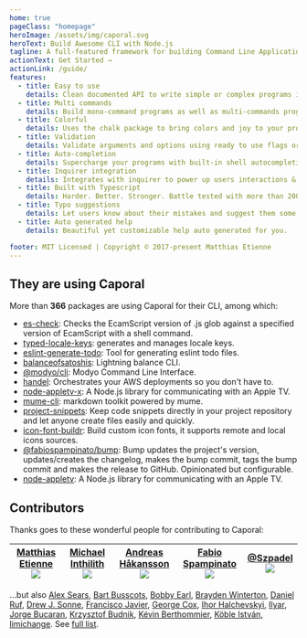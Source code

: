 ```yaml
---
home: true
pageClass: "homepage"
heroImage: /assets/img/caporal.svg
heroText: Build Awesome CLI with Node.js
tagline: A full-featured framework for building Command Line Applications with Node.js
actionText: Get Started →
actionLink: /guide/
features:
  - title: Easy to use
    details: Clean documented API to write simple or complex programs in Javascript or Typescript.
  - title: Multi commands
    details: Build mono-command programs as well as multi-commands program like git.
  - title: Colorful
    details: Uses the chalk package to bring colors and joy to your programs.
  - title: Validation
    details: Validate arguments and options using ready to use flags or bring you own.
  - title: Auto-completion
    details: Supercharge your programs with built-in shell autocompletion in bash, zsh and fish.
  - title: Inquirer integration
    details: Integrates with inquirer to power up users interactions & UI
  - title: Built with Typescript
    details: Harder. Better. Stronger. Battle tested with more than 200 unit tests.
  - title: Typo suggestions
    details: Let users know about their mistakes and suggest them some solutions.
  - title: Auto generated help
    details: Beautiful yet customizable help auto generated for you.

footer: MIT Licensed | Copyright © 2017-present Matthias Etienne
---
```


## They are using Caporal

<!-- @include-start DEPENDENTS.md -->

More than **366** packages are using Caporal for their CLI, among which:

- [es-check](https://www.npmjs.com/package/es-check): Checks the EcamScript version of .js glob against a specified version of EcamScript with a shell command.
- [typed-locale-keys](https://www.npmjs.com/package/typed-locale-keys): generates and manages locale keys.
- [eslint-generate-todo](https://www.npmjs.com/package/eslint-generate-todo): Tool for generating eslint todo files.
- [balanceofsatoshis](https://www.npmjs.com/package/balanceofsatoshis): Lightning balance CLI.
- [@modyo/cli](https://www.npmjs.com/package/@modyo/cli): Modyo Command Line Interface.
- [handel](https://www.npmjs.com/package/handel): Orchestrates your AWS deployments so you don't have to.
- [node-appletv-x](https://www.npmjs.com/package/node-appletv-x): A Node.js library for communicating with an Apple TV.
- [mume-cli](https://www.npmjs.com/package/mume-cli): markdown toolkit powered by mume.
- [project-snippets](https://www.npmjs.com/package/project-snippets): Keep code snippets directly in your project repository and let anyone create files easily and quickly.
- [icon-font-buildr](https://www.npmjs.com/package/icon-font-buildr): Build custom icon fonts, it supports remote and local icons sources.
- [@fabiospampinato/bump](https://www.npmjs.com/package/@fabiospampinato/bump): Bump updates the project's version, updates/creates the changelog, makes the bump commit, tags the bump commit and makes the release to GitHub. Opinionated but configurable.
- [node-appletv](https://www.npmjs.com/package/node-appletv): A Node.js library for communicating with an Apple TV.

<!-- @include-end -->

## Contributors

Thanks goes to these wonderful people for contributing to Caporal:

<!-- @include-start CONTRIBUTORS.md -->

| <a href="https://github.com/mattallty">Matthias Etienne<br><img class="contributor" border="0" src="https://avatars2.githubusercontent.com/u/178616?v=4"></a> | <a href="https://github.com/kinok">Michael Inthilith<br><img class="contributor" border="0" src="https://avatars2.githubusercontent.com/u/3816424?v=4"></a> | <a href="https://github.com/thecodejunkie">Andreas Håkansson<br><img class="contributor" border="0" src="https://avatars0.githubusercontent.com/u/50543?v=4"></a> | <a href="https://github.com/fabiospampinato">Fabio Spampinato<br><img class="contributor" border="0" src="https://avatars1.githubusercontent.com/u/1812093?v=4"></a> | <a href="https://github.com/Szpadel">@Szpadel<br><img class="contributor" border="0" src="https://avatars3.githubusercontent.com/u/1857251?v=4"></a> |
| :-----------------------------------------------------------------------------------------------------------------------------------------------------------: | :---------------------------------------------------------------------------------------------------------------------------------------------------------: | :---------------------------------------------------------------------------------------------------------------------------------------------------------------: | :------------------------------------------------------------------------------------------------------------------------------------------------------------------: | :--------------------------------------------------------------------------------------------------------------------------------------------------: |


...but also <a href="https://github.com/searsaw">Alex Sears</a>, <a href="https://github.com/bbusschots">Bart Busscots</a>, <a href="https://github.com/Blackbaud-BobbyEarl">Bobby Earl</a>, <a href="https://github.com/bwinterton">Brayden Winterton</a>, <a href="https://github.com/DanielRuf">Daniel Ruf</a>, <a href="https://github.com/drewsonne">Drew J. Sonne</a>, <a href="https://github.com/fgarcia">Francisco Javier</a>, <a href="https://github.com/gcox">George Cox</a>, <a href="https://github.com/ihorskyi">Ihor Halchevskyi</a>, <a href="https://github.com/ilyar">Ilyar</a>, <a href="https://github.com/jorgebucaran">Jorge Bucaran</a>, <a href="https://github.com/budnix">Krzysztof Budnik</a>, <a href="https://github.com/bertho-zero">Kévin Berthommier</a>, <a href="https://github.com/kobleistvan">Köble István</a>, <a href="https://github.com/limichange">limichange</a>. See <a href="https://github.com/mattallty/Caporal.js/graphs/contributors">full list</a>.

<!-- @include-end -->
